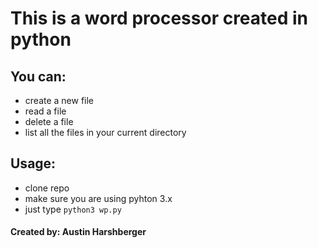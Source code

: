 # This is a word processor created in python
## You can:
* create a new file
* read a file
* delete a file
* list all the files in your current directory

## Usage:
* clone repo
* make sure you are using pyhton 3.x
* just type `python3 wp.py`

#### Created by: Austin Harshberger